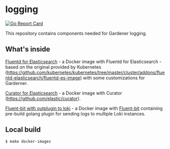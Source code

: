 # logging

[![Go Report Card](https://goreportcard.com/badge/github.com/gardener/logging)](https://goreportcard.com/report/github.com/gardener/logging)

This repository contains components needed for Gardener logging.

## What's inside

[Fluentd for Elasticsearch](fluentd-es) - a Docker image with Fluentd for Elasticsearch - based on the original provided by Kubernetes (https://github.com/kubernetes/kubernetes/tree/master/cluster/addons/fluentd-elasticsearch/fluentd-es-image) with some customizations for Garderner.

[Curator for Elasticsearch](curator-es) - a Docker image with Curator (https://github.com/elastic/curator).

[Fluent-bit with outplugin to loki](fluent-bit-to-loki) - a Docker image with [Fluent-bit](https://github.com/fluent/fluent-bit) containing pre-build golang plugin
for sending logs to multiple Loki instances.
## Local build

```bash
$ make docker-images
```
